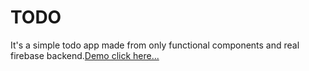 # TODO

It's a simple todo app made from only functional components and real firebase backend.[Demo click here...](https://todo-app-pkr.web.app)
